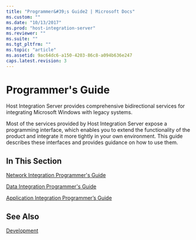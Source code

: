 ```yaml
---
title: "Programmer&#39;s Guide2 | Microsoft Docs"
ms.custom: ""
ms.date: "10/13/2017"
ms.prod: "host-integration-server"
ms.reviewer: ""
ms.suite: ""
ms.tgt_pltfrm: ""
ms.topic: "article"
ms.assetid: 9ac64dc6-a150-4203-86c8-a094b636e247
caps.latest.revision: 3
---
```

# Programmer&#39;s Guide
Host Integration Server provides comprehensive bidirectional services for integrating Microsoft Windows with legacy systems.  
  
 Most of the services provided by Host Integration Server expose a programming interface, which enables you to extend the functionality of the product and integrate it more tightly in your own environment. This guide describes these interfaces and provides guidance on how to use them.  
  
## In This Section  
 [Network Integration Programmer's Guide](../core/network-integration-programmer-s-guide.md)  
  
 [Data Integration Programmer's Guide](http://msdn.microsoft.com/en-us/29a3c383-6007-4307-a88d-823ed1f23cee)  
  
 [Application Integration Programmer’s Guide](../core/application-integration-programmer’s-guide.md)  
  
## See Also  
 [Development](../Topic/Development1.md)